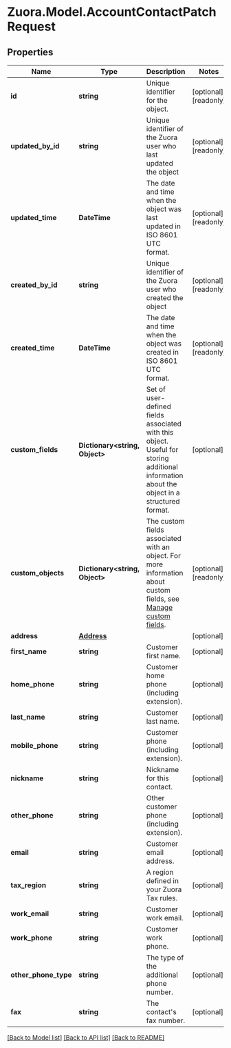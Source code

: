 
# Zuora.Model.AccountContactPatchRequest

## Properties

Name | Type | Description | Notes
------------ | ------------- | ------------- | -------------
**id** | **string** | Unique identifier for the object. | [optional] [readonly] 
**updated_by_id** | **string** | Unique identifier of the Zuora user who last updated the object | [optional] [readonly] 
**updated_time** | **DateTime** | The date and time when the object was last updated in ISO 8601 UTC format. | [optional] [readonly] 
**created_by_id** | **string** | Unique identifier of the Zuora user who created the object | [optional] [readonly] 
**created_time** | **DateTime** | The date and time when the object was created in ISO 8601 UTC format. | [optional] [readonly] 
**custom_fields** | **Dictionary&lt;string, Object&gt;** | Set of user-defined fields associated with this object. Useful for storing additional information about the object in a structured format. | [optional] 
**custom_objects** | **Dictionary&lt;string, Object&gt;** | The custom fields associated with an object. For more information about custom fields, see [Manage custom fields](https://knowledgecenter.zuora.com/Central_Platform/Manage_Custom_Fields). | [optional] [readonly] 
**address** | [**Address**](Address.md) |  | [optional] 
**first_name** | **string** | Customer first name. | [optional] 
**home_phone** | **string** | Customer home phone (including extension). | [optional] 
**last_name** | **string** | Customer last name. | [optional] 
**mobile_phone** | **string** | Customer phone (including extension). | [optional] 
**nickname** | **string** | Nickname for this contact. | [optional] 
**other_phone** | **string** | Other customer phone (including extension). | [optional] 
**email** | **string** | Customer email address. | [optional] 
**tax_region** | **string** | A region defined in your Zuora Tax rules. | [optional] 
**work_email** | **string** | Customer work email. | [optional] 
**work_phone** | **string** | Customer work phone. | [optional] 
**other_phone_type** | **string** | The type of the additional phone number. | [optional] 
**fax** | **string** | The contact&#39;s fax number. | [optional] 

[[Back to Model list]](../README.md#documentation-for-models)
[[Back to API list]](../README.md#documentation-for-api-endpoints)
[[Back to README]](../README.md)

